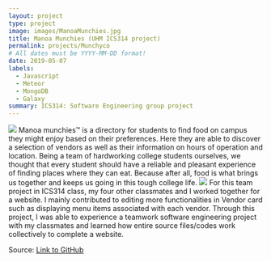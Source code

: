 ```yaml
---
layout: project
type: project
image: images/ManoaMunchies.jpg
title: Manoa Munchies (UHM ICS314 project)
permalink: projects/Munchyco
# All dates must be YYYY-MM-DD format!
date: 2019-05-07
labels:
  - Javascript
  - Meteor
  - MongoDB
  - Galaxy
summary: ICS314: Software Engineering group project
---
```

<img class="ui centered big image" src="https://github.com/munchyco/munchyco.github.io/raw/master/screencaps/landingpage.png">
Manoa munchies™ is a directory for students to find food on campus they might enjoy based on their preferences. Here they are able to discover a selection of vendors as well as their information on hours of operation and location. Being a team of hardworking college students ourselves, we thought that every student should have a reliable and pleasant experience of finding places where they can eat. Because after all, food is what brings us together and keeps us going in this tough college life. 

<img class="ui centered big image" src="https://github.com/munchyco/munchyco.github.io/raw/master/screencaps/galaxyvendorlist4-22.png">
For this team project in ICS314 class, my four other classmates and I worked together for a website. I mainly contributed to editing more functionalities in Vendor card such as displaying menu items associated with each vendor. Through this project, I was able to experience a teamwork software engineering project with my classmates and learned how entire source files/codes work collectively to complete a website.  

Source: <a href="https://github.com/munchyco/manoa-munchies"><i class="large github icon "></i>Link to GitHub</a>


